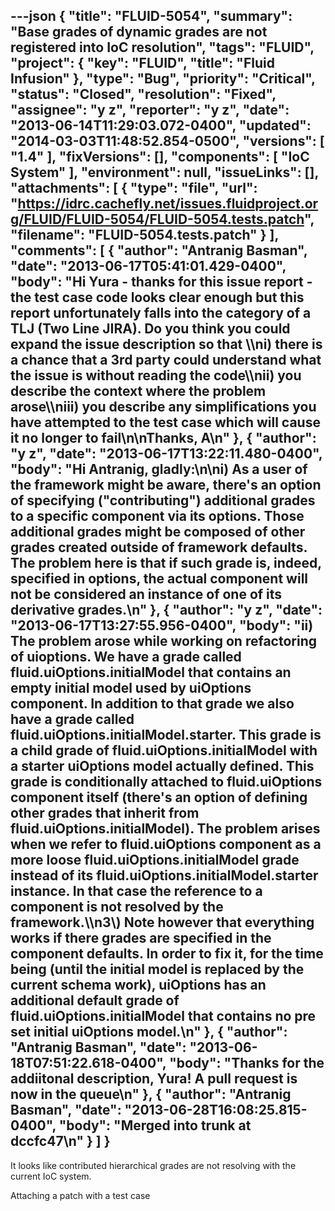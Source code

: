 ---json
{
  "title": "FLUID-5054",
  "summary": "Base grades of dynamic grades are not registered into IoC resolution",
  "tags": "FLUID",
  "project": {
    "key": "FLUID",
    "title": "Fluid Infusion"
  },
  "type": "Bug",
  "priority": "Critical",
  "status": "Closed",
  "resolution": "Fixed",
  "assignee": "y z",
  "reporter": "y z",
  "date": "2013-06-14T11:29:03.072-0400",
  "updated": "2014-03-03T11:48:52.854-0500",
  "versions": [
    "1.4"
  ],
  "fixVersions": [],
  "components": [
    "IoC System"
  ],
  "environment": null,
  "issueLinks": [],
  "attachments": [
    {
      "type": "file",
      "url": "https://idrc.cachefly.net/issues.fluidproject.org/FLUID/FLUID-5054/FLUID-5054.tests.patch",
      "filename": "FLUID-5054.tests.patch"
    }
  ],
  "comments": [
    {
      "author": "Antranig Basman",
      "date": "2013-06-17T05:41:01.429-0400",
      "body": "Hi Yura - thanks for this issue report - the test case code looks clear enough but this report unfortunately falls into the category of a TLJ (Two Line JIRA). Do you think you could expand the issue description so that \\\ni) there is a chance that a 3rd party could understand what the issue is without reading the code\\\nii) you describe the context where the problem arose\\\niii) you describe any simplifications you have attempted to the test case which will cause it no longer to fail\n\nThanks, A\n"
    },
    {
      "author": "y z",
      "date": "2013-06-17T13:22:11.480-0400",
      "body": "Hi Antranig, gladly:\n\ni) As a user of the framework might be aware, there's an option of specifying (\"contributing\") additional grades to a specific component via its options. Those additional grades might be composed of other grades created outside of framework defaults. The problem here is that if such grade is, indeed, specified in options, the actual component will not be considered an instance of one of its derivative grades.\n"
    },
    {
      "author": "y z",
      "date": "2013-06-17T13:27:55.956-0400",
      "body": "ii) The problem arose while working on refactoring of uioptions. We have a grade called fluid.uiOptions.initialModel that contains an empty initial model used by uiOptions component. In addition to that grade we also have a grade called fluid.uiOptions.initialModel.starter. This grade is a child grade of fluid.uiOptions.initialModel with a starter uiOptions model actually defined. This grade is conditionally attached to fluid.uiOptions component itself (there's an option of defining other grades that inherit from fluid.uiOptions.initialModel). The problem arises when we refer to fluid.uiOptions component as a more loose fluid.uiOptions.initialModel grade instead of its fluid.uiOptions.initialModel.starter instance. In that case the reference to a component is not resolved by the framework.\\\n3\\) Note however that everything works if there grades are specified in the component defaults. In order to fix it, for the time being (until the initial model is replaced by the current schema work), uiOptions has an additional default grade of fluid.uiOptions.initialModel that contains no pre set initial uiOptions model.\n"
    },
    {
      "author": "Antranig Basman",
      "date": "2013-06-18T07:51:22.618-0400",
      "body": "Thanks for the addiitonal description, Yura! A pull request is now in the queue\n"
    },
    {
      "author": "Antranig Basman",
      "date": "2013-06-28T16:08:25.815-0400",
      "body": "Merged into trunk at dccfc47\n"
    }
  ]
}
---
It looks like contributed hierarchical grades are not resolving with the current IoC system.

Attaching a patch with a test case

        